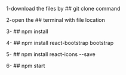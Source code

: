 1-download the files by ## git clone command

2-open the ## terminal with file location 

3-  ## npm install

4-  ## npm install react-bootstrap bootstrap

5- ## npm install react-icons --save

6- ## npm start
